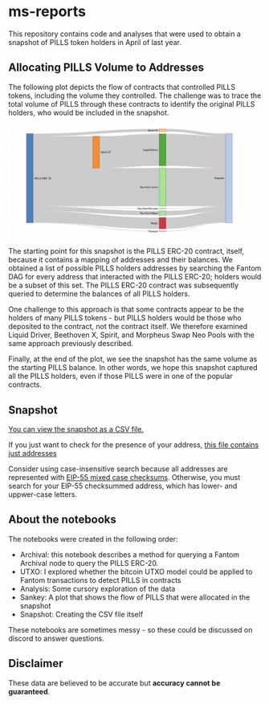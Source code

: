 # ms-reports

This repository contains code and analyses that were used to obtain a snapshot of PILLS token holders in April of last year.

## Allocating PILLS Volume to Addresses

The following plot depicts the flow of contracts that controlled PILLS tokens, including the volume they controlled.
The challenge was to trace the total volume of PILLS through these contracts to identify the original PILLS holders, who would be included in the snapshot.

![Sankey Volume Trace](pills-sankey.png)

The starting point for this snapshot is the PILLS ERC-20 contract, itself, because it contains a mapping of addresses and their balances.
We obtained a list of possible PILLS holders addresses by searching the Fantom DAG for every address that interacted with the PILLS ERC-20; holders would be a subset of this set.
The PILLS ERC-20 contract was subsequently queried to determine the balances of all PILLS holders.

One challenge to this approach is that some contracts appear to be the holders of many PILLS tokens - but PILLS holders would be those who deposited to the contract, not the contract itself.
We therefore examined Liquid Driver, Beethoven X, Spirit, and Morpheus Swap Neo Pools with the same approach previously described.

Finally, at the end of the plot, we see the snapshot has the same volume as the starting PILLS balance.
In other words, we hope this snapshot captured all the PILLS holders, even if those PILLS were in one of the popular contracts.

## Snapshot

[You can view the snapshot as a CSV file.](pills-snapshot.csv)

If you just want to check for the presence of your address, [this file contains just addresses](addresses.txt)

Consider using case-insensitive search because all addresses are represented with [EIP-55 mixed case checksums](https://eips.ethereum.org/EIPS/eip-55).
Otherwise, you must search for your EIP-55 checksummed address, which has lower- and uppwer-case letters.

## About the notebooks

The notebooks were created in the following order:

- Archival: this notebook describes a method for querying a Fantom Archival node to query the PILLS ERC-20.
- UTXO: I explored whether the bitcoin UTXO model could be applied to Fantom transactions to detect PILLS in contracts
- Analysis: Some cursory exploration of the data
- Sankey: A plot that shows the flow of PILLS that were allocated in the snapshot
- Snapshot: Creating the CSV file itself

These notebooks are sometimes messy - so these could be discussed on discord to answer questions.

## Disclaimer

These data are believed to be accurate but **accuracy cannot be guaranteed**.
